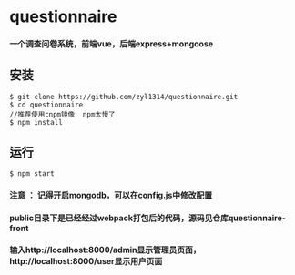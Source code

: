 # questionnaire
#### 一个调查问卷系统，前端vue，后端express+mongoose
## 安装
```
$ git clone https://github.com/zyl1314/questionnaire.git
$ cd questionnaire
//推荐使用cnpm镜像  npm太慢了
$ npm install
```
## 运行
```
$ npm start
```
#### 注意 ： 记得开启mongodb，可以在config.js中修改配置
#### public目录下是已经经过webpack打包后的代码，源码见仓库questionnaire-front
#### 输入http://localhost:8000/admin显示管理员页面，http://localhost:8000/user显示用户页面